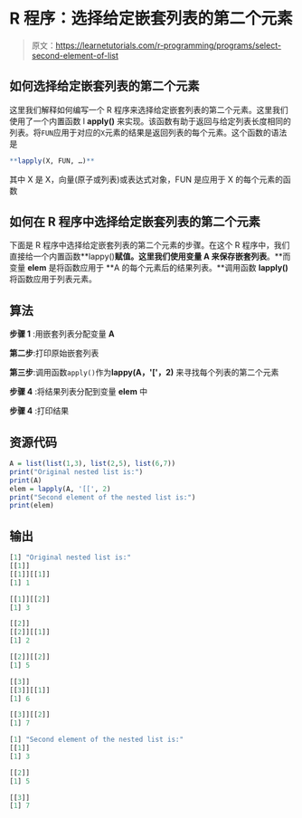 # R 程序：选择给定嵌套列表的第二个元素

> 原文：<https://learnetutorials.com/r-programming/programs/select-second-element-of-list>

## 如何选择给定嵌套列表的第二个元素

这里我们解释如何编写一个 R 程序来选择给定嵌套列表的第二个元素。这里我们使用了一个内置函数 l **apply()** 来实现。该函数有助于返回与给定列表长度相同的列表。将`FUN`应用于对应的`X`元素的结果是返回列表的每个元素。这个函数的语法是

```r
**lapply(X, FUN, …)** 

```

其中 X 是 X，向量(原子或列表)或表达式对象，FUN 是应用于 X 的每个元素的函数

## 如何在 R 程序中选择给定嵌套列表的第二个元素

下面是 R 程序中选择给定嵌套列表的第二个元素的步骤。在这个 R 程序中，我们直接给一个内置函数**lappy()**赋值。这里我们使用变量 **A** 来保存嵌套列表**。**而变量 **elem** 是将函数应用于 **A 的每个元素后的结果列表。**调用函数 **lapply()** 将函数应用于列表元素。

## 算法

**步骤 1** :用嵌套列表分配变量 **A**

**第二步**:打印原始嵌套列表

**第三步**:调用函数`apply()`作为**lappy(A，'['，2)** 来寻找每个列表的第二个元素

**步骤 4** :将结果列表分配到变量 **elem** 中

**步骤 4** :打印结果

## 资源代码

```r
A = list(list(1,3), list(2,5), list(6,7))
print("Original nested list is:")
print(A)
elem = lapply(A, '[[', 2)
print("Second element of the nested list is:")
print(elem)

```

## 输出

```r
[1] "Original nested list is:"
[[1]]
[[1]][[1]]
[1] 1

[[1]][[2]]
[1] 3

[[2]]
[[2]][[1]]
[1] 2

[[2]][[2]]
[1] 5

[[3]]
[[3]][[1]]
[1] 6

[[3]][[2]]
[1] 7

[1] "Second element of the nested list is:"
[[1]]
[1] 3

[[2]]
[1] 5

[[3]]
[1] 7 
```